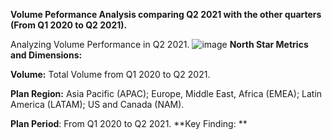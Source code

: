 **Volume Peformance Analysis comparing Q2 2021 with the other quarters (From Q1 2020 to Q2 2021).**

Analyzing Volume Performance in Q2 2021.
![image](https://github.com/user-attachments/assets/a056e173-6bbb-4b3b-86e7-9b29d1c0edb7)
**North Star Metrics and Dimensions:**

**Volume:** Total Volume from Q1 2020 to Q2 2021.

**Plan Region:** Asia Pacific (APAC); Europe, Middle East, Africa (EMEA); Latin America (LATAM); US and Canada (NAM).

**Plan Period**: From Q1 2020 to Q2 2021.
**Key Finding: **
